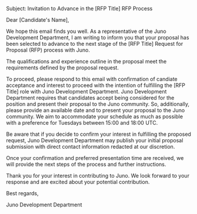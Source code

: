 Subject: Invitation to Advance in the [RFP Title] RFP Process

Dear [Candidate's Name],

We hope this email finds you well. As a representative of the Juno Development Department, I am writing to inform you that your proposal has been selected to advance to the next stage of the [RFP Title] Request for Proposal (RFP) process with Juno.

The qualifications and experience outline in the proposal meet the requirements defined by the proposal request.  

To proceed, please respond to this email with confirmation of candiate acceptance and interest to proceed with the intention of fulfilling the [RFP Title] role with Juno Development Department. 
Juno Development Department requires that candidates accept being considered for the position and present their proposal to the Juno community.
So, additionally, please provide an available date and to present your proposal to the Juno community. 
We aim to accommodate your schedule as much as possible with a preference for Tuesdays between 15:00 and 18:00 UTC.

Be aware that if you decide to confirm your interest in fulfilling the proposed request, Juno Development Department may publish your initial proposal submission with direct contact information redacted at our discretion. 

Once your confirmation and preferred presentation time are received, we will provide the next steps of the process and further instructions.

Thank you for your interest in contributing to Juno. We look forward to your response and are excited about your potential contribution.

Best regards,

Juno Development Department
